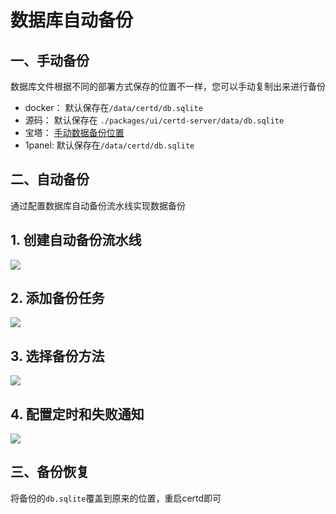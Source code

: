 # 数据库自动备份

## 一、手动备份
数据库文件根据不同的部署方式保存的位置不一样，您可以手动复制出来进行备份

* docker： 默认保存在`/data/certd/db.sqlite`
* 源码： 默认保存在 `./packages/ui/certd-server/data/db.sqlite`
* 宝塔： [手动数据备份位置](https://certd.docmirror.cn/guide/install/baota/#%E5%9B%9B%E3%80%81%E6%95%B0%E6%8D%AE%E5%A4%87%E4%BB%BD) 
* 1panel:  默认保存在`/data/certd/db.sqlite`


## 二、自动备份
通过配置数据库自动备份流水线实现数据备份

## 1. 创建自动备份流水线
![](./images/1.png)

## 2. 添加备份任务
![](./images/2.png)

## 3. 选择备份方法
![](./images/3.png)

## 4. 配置定时和失败通知
![](./images/4.png)


## 三、备份恢复

将备份的`db.sqlite`覆盖到原来的位置，重启certd即可